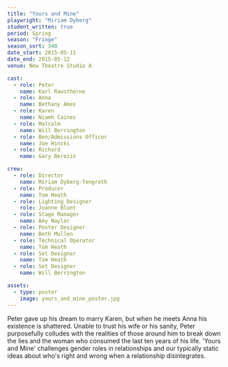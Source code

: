```yaml
---
title: "Yours and Mine"
playwright: "Miriam Dyberg"
student_written: true
period: Spring
season: "Fringe"
season_sort: 340
date_start: 2015-05-11
date_end: 2015-05-12
venue: New Theatre Studio A

cast:
  - role: Peter
    name: Karl Rawsthorne
  - role: Anna
    name: Bethany Ames
  - role: Karen
    name: Niamh Caines
  - role: Malcolm
    name: Will Berrington
  - role: Ben/Admissions Officer
    name: Joe Hincks
  - role: Richard
    name: Gary Berezin

crew:
  - role: Director
    name: Miriam Dyberg-Tengroth
  - role: Producer
    name: Tom Heath
  - role: Lighting Designer
    role: Joanne Blunt
  - role: Stage Manager
    name: Amy Naylor
  - role: Poster Designer
    name: Beth Mullen
  - role: Technical Operator
    name: Tom Heath
  - role: Set Designer
    name: Tom Heath
  - role: Set Designer
    name: Will Berrington

assets:
  - type: poster
    image: yours_and_mine_poster.jpg
---
```


Peter gave up his dream to marry Karen, but when he meets Anna his existence is shattered. Unable to trust his wife or his sanity, Peter purposefully colludes with the realities of those around him to break down the lies and the woman who consumed the last ten years of his life. 'Yours and Mine' challenges gender roles in relationships and our typically static ideas about who's right and wrong when a relationship disintegrates.
